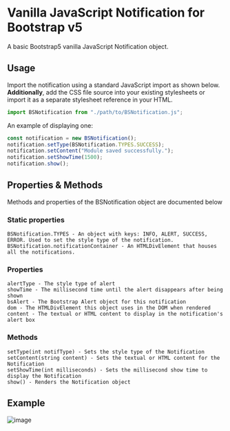 # Vanilla JavaScript Notification for Bootstrap v5
A basic Bootstrap5 vanilla JavaScript Notification object.

## Usage
Import the notification using a standard JavaScript import as shown below. **Additionally**, add the CSS file source into your existing stylesheets or import it as a separate stylesheet reference in your HTML.

```js
import BSNotification from "./path/to/BSNotification.js";
```

An example of displaying one:

```js
const notification = new BSNotification();
notification.setType(BSNotification.TYPES.SUCCESS);
notification.setContent("Module saved successfully.");
notification.setShowTime(1500);
notification.show();
```

## Properties & Methods
Methods and properties of the BSNotification object are documented below

### Static properties
```
BSNotification.TYPES - An object with keys: INFO, ALERT, SUCCESS, ERROR. Used to set the style type of the notification.
BSNotification.notificationContainer - An HTMLDivElement that houses all the notifications.
```

### Properties
```
alertType - The style type of alert
showTime - The millisecond time until the alert disappears after being shown
bsAlert - The Bootstrap Alert object for this notification
dom - The HTMLDivElement this object uses in the DOM when rendered
content - The textual or HTML content to display in the notification's alert box
```

### Methods
```
setType(int notifType) - Sets the style type of the Notification
setContent(string content) - Sets the textual or HTML content for the Notification
setShowTime(int milliseconds) - Sets the millisecond show time to display the Notification
show() - Renders the Notification object
```

## Example
![image](https://user-images.githubusercontent.com/17110935/202767693-2e124fbc-16e0-45ce-97ca-e2c367fa1a00.png)
